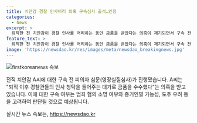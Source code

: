 ```yaml
---
title: 치안감 경찰 인사비리 의혹 구속심사 출석…인정
categories:
  - News
excerpt: >
  퇴직한 전 치안감이 경찰 인사를 처리하는 동안 금품을 받았다는 의혹이 제기되면서 구속 전 피의자 심문이 진행되었습니다. 전 치안감은 심문 후에 취재진의 질문에 힘들게 해서 죄송하다고 말하며 돈을 받았다는 사실을 인정했습니다. 대구지법은 구속 여부를 결정하기 위해 범죄 혐의 여부와 증거인멸 가능성, 도주 우려 등을 고려할 것으로 보입니다. (150자)
feature_text: >
  퇴직한 전 치안감이 경찰 인사를 처리하는 동안 금품을 받았다는 의혹이 제기되면서 구속 전 피의자 심문이 진행되었습니다. 전 치안감은 심문 후에 취재진의 질문에 힘들게 해서 죄송하다고 말하며 돈을 받았다는 사실을 인정했습니다. 대구지법은 구속 여부를 결정하기 위해 범죄 혐의 여부와 증거인멸 가능성, 도주 우려 등을 고려할 것으로 보입니다. (150자)
image: 'https://newsdao.kr/res/images/meta/newsdao_breakingnews.jpg'
---
```


<p><img src="https://newsdao.kr/res/images/meta/newsdao_breakingnews.jpg" alt="firstkoreanews 속보" /></p>

<p>전직 치안감 A씨에 대한 구속 전 피의자 심문(영장실질심사)가 진행됐습니다. A씨는 "퇴직 이후 경찰관들의 인사 청탁을 들어주는 대가로 금품을 수수했다"는 의혹을 받고 있습니다. 이에 대한 구속 여부는 범죄 혐의 소명 여부와 증거인멸 가능성, 도주 우려 등을 고려하여 판단될 것으로 예상됩니다.  <p data-ke-size="size16"></p></p>
실시간 뉴스 속보는, <a href="https://newsdao.kr" rel="dofollow">https://newsdao.kr</a>


